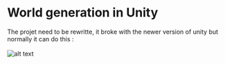 # World generation in Unity

The projet need to be rewritte, it broke with the newer version of unity but normally it can do this :
<br><br>
![alt text](https://cdn.discordapp.com/attachments/358287405159022603/448524453002084363/3dmap.png)
